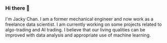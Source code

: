 ### Hi there 👋

I'm Jacky Chan. I am a former mechanical engineer and now work as a freelance data scientist. I am currently working on some projects related to algo-trading and AI trading. I believe that our living qualities can be improved with data analysis and appropriate use of machine learning.
<!--
### Getting in touch
Email: [Click here!](chunkeichan1901@gmail.com)-->
<!--
**chunkeichan/chunkeichan** is a ✨ _special_ ✨ repository because its `README.md` (this file) appears on your GitHub profile.

Here are some ideas to get you started:

- 🔭 I’m currently working on ...
- 🌱 I’m currently learning ...
- 👯 I’m looking to collaborate on ...
- 🤔 I’m looking for help with ...
- 💬 Ask me about ...
- 📫 How to reach me: ...
- 😄 Pronouns: ...
- ⚡ Fun fact: ...
-->
